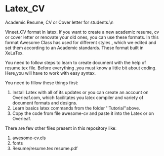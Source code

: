 # Latex_CV
Academic Resume, CV or Cover letter for students.\n

Vineet_CV format in latex.
If you want to create a new academic resume, cv or cover letter or renovate your old ones, you can use these formats. 
In this format Awesome Class has used for different styles , which we edited and set them according to an Academic standards.
These format built in XeLaTex.




You need to follow steps to learn to create document with the help of  resume.tex file.
Before everything ,you must know a little bit about coding. Here,you will have to work with easy syntax.

You need to fillow these things first:
1. Install Latex with all of its updates or you can create an account on Overleaf.com, which facilitates you latex compiler 
and variety of document formats and designs.
2. Learn basics latex commands from the folder ''Tutorial''above.
3. Copy the code from file awesome-cv and paste it into the Latex or on Overleaf.

There are few other files present in this repository like:
1. awesome-cv.cls
2. fonts
3. Resume/resume.tex resume.pdf 

